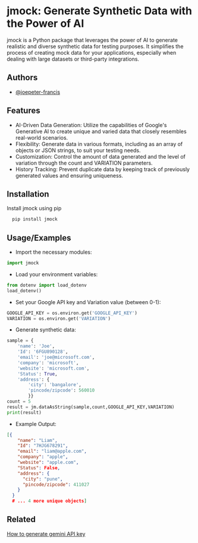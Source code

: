 
# jmock: Generate Synthetic Data with the Power of AI
jmock is a Python package that leverages the power of AI to generate realistic and diverse synthetic data for testing purposes. It simplifies the process of creating mock data for your applications, especially when dealing with large datasets or third-party integrations.


## Authors

- [@joepeter-francis](https://github.com/joepeter-francis)


## Features

- AI-Driven Data Generation: Utilize the capabilities of Google's Generative AI to create unique and varied data that closely resembles real-world scenarios.
- Flexibility: Generate data in various formats, including as an array of objects or JSON strings, to suit your testing needs.
- Customization: Control the amount of data generated and the level of variation through the count and VARIATION parameters.
- History Tracking: Prevent duplicate data by keeping track of previously generated values and ensuring uniqueness.


## Installation

Install jmock using pip

```bash
  pip install jmock
```
    
## Usage/Examples
- Import the necessary modules:
```python
import jmock
```
- Load your environment variables:
```python
from dotenv import load_dotenv
load_dotenv()
```
- Set your Google API key and Variation value (between 0-1):
```python
GOOGLE_API_KEY = os.environ.get('GOOGLE_API_KEY')
VARIATION = os.environ.get('VARIATION')
```
- Generate synthetic data:
```python
sample = {
    'name': 'Joe', 
    'Id': '6FGU890128', 
    'email': 'joe@microsoft.com', 
    'company': 'microsoft', 
    'website': 'microsoft.com', 
    'Status': True, 
    'address': {
        'city': 'bangalore', 
        'pincode/zipcode': 560010
        }}
count = 5
result = jm.dataAsString(sample,count,GOOGLE_API_KEY,VARIATION)
print(result)
```
- Example Output:
```json
[{
    "name": "Liam",
    "Id": "7HJG678291",
    "email": "liam@apple.com",
    "company": "apple",
    "website": "apple.com",
    "Status": False,
    "address": {
      "city": "pune",
      "pincode/zipcode": 411027
    }
  }
  # ... 4 more unique objects]
  ```
## Related
[How to generate gemini API key](https://www.geminiforwork.com/setup-api-keys/create-geminiai-api-key/)

